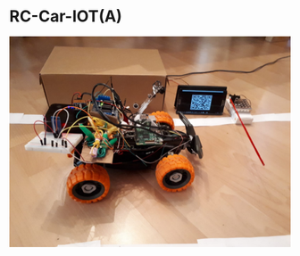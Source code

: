 # RC-Car-IOT(A)

[//]: # (Image References)
[image1]: ./project_images/overview.jpg

![alt text][image1] 




